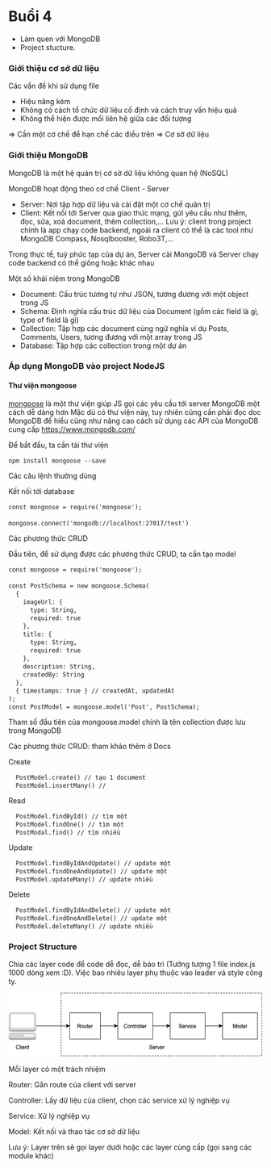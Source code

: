 # Buổi 4
- Làm quen với MongoDB
- Project stucture. 
### Giới thiệu cơ sở dữ liệu
Các vấn đề khi sử dụng file
- Hiệu năng kém
- Không có cách tổ chức dữ liệu cố định và cách truy vấn hiệu quả
- Không thể hiện được mối liên hệ giữa các đối tượng

=> Cần một cơ chế để hạn chế các điều trên => Cơ sở dữ liệu
### Giới thiệu MongoDB
MongoDB là một hệ quản trị cơ sở dữ liệu không quan hệ (NoSQL)

MongoDB hoạt động theo cơ chế Client - Server
- Server: Nơi tập hợp dữ liệu và cài đặt một cơ chế quản trị
- Client: Kết nối tới Server qua giao thức mạng, gửi yêu cầu như thêm, đọc, sửa, xoá document, thêm collection,... Lưu ý: client trong project chính là app chạy code backend, ngoài ra client có thể là các tool như MongoDB Compass, Nosqlbooster, Robo3T,...

Trong thực tế, tuỳ phức tạp của dự án, Server cài MongoDB và Server chạy code backend có thể giống hoặc khác nhau

Một số khái niệm trong MongoDB
- Document: Cấu trúc tương tự như JSON, tương đương với một object trong JS
- Schema: Định nghĩa cấu trúc dữ liệu của Document (gồm các field là gì, type of field là gì)
- Collection: Tập hợp các document cùng ngữ nghĩa ví dụ Posts, Comments, Users, tương đương với một array trong JS
- Database: Tập hợp các collection trong một dự án

### Áp dụng MongoDB vào project NodeJS
#### Thư viện mongoose
[mongoose](https://mongoosejs.com/docs/) là một thư viện giúp JS gọi các yêu cầu tới server MongoDB một cách dễ dàng hơn
Mặc dù có thư viện này, tuy nhiên cũng cần phải đọc doc MongoDB để hiểu cũng như nâng cao cách sử dụng các API của MongoDB cung cấp https://www.mongodb.com/

Để bắt đầu, ta cần tải thư viện
```
npm install mongoose --save
```
Các câu lệnh thường dùng

Kết nối tới database
```
const mongoose = require('mongoose');

mongoose.connect('mongodb://localhost:27017/test')
```
Các phương thức CRUD

Đầu tiên, để sử dụng được các phương thức CRUD, ta cần tạo model
```
const mongoose = require('mongoose');

const PostSchema = new mongoose.Schema(
  {
    imageUrl: {
      type: String,
      required: true
    },
    title: {
      type: String,
      required: true
    },
    description: String,
    createdBy: String
  },
  { timestamps: true } // createdAt, updatedAt
);
const PostModel = mongoose.model('Post', PostSchema);
```
Tham số đầu tiên của mongoose.model chính là tên collection được lưu trong MongoDB

Các phương thức CRUD: tham khảo thêm ở Docs

Create
```
  PostModel.create() // tạo 1 document
  PostModel.insertMany() // 
```
Read
```
  PostModel.findById() // tìm một
  PostModel.findOne() // tìm một
  PostModal.find() // tìm nhiều
```
Update
```
  PostModel.findByIdAndUpdate() // update một
  PostModel.findOneAndUpdate() // update một
  PostModel.updateMany() // update nhiều
```
Delete
```
  PostModel.findByIdAndDelete() // update một
  PostModel.findOneAndDelete() // update một
  PostModel.deleteMany() // update nhiều
```

### Project Structure
Chia các layer code để code dễ đọc, dễ bảo trì (Tưởng tượng 1 file index.js 1000 dòng xem :D). Việc bao nhiêu layer phụ thuộc vào leader và style công ty.

![layer](static/layer.png)

Mỗi layer có một trách nhiệm

Router: Gắn route của client với server

Controller: Lấy dữ liệu của client, chọn các service xử lý nghiệp vụ

Service: Xử lý nghiệp vụ

Model: Kết nối và thao tác cơ sở dữ liệu

Lưu ý: Layer trên sẽ gọi layer dưới hoặc các layer cùng cấp (gọi sang các module khác)